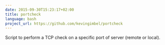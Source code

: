 ```yaml
---
date: 2015-09-30T15:23:17+02:00
title: portcheck
language: bash
project_url: https://github.com/kevingimbel/portcheck
---
```

Script to perform a TCP check on a specific port of server (remote or local).
